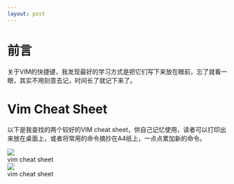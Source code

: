 ```yaml
---
layout: post
---
```



# 前言

关于VIM的快捷键，我发现最好的学习方式是把它们写下来放在眼前，忘了就看一眼，其实不用刻意去记，时间长了就记下来了。

# Vim Cheat Sheet

以下是我查找的两个较好的VIM cheat sheet，供自己记忆使用，读者可以打印出来放在桌面上，或者将常用的命令摘抄在A4纸上，一点点累加新的命令。

<div class="fig figcenter">
    <img src="https://img-blog.csdnimg.cn/20201123124543724.png?x-oss-process=image/watermark,type_ZmFuZ3poZW5naGVpdGk,shadow_10,text_aHR0cHM6Ly9ibG9nLmNzZG4ubmV0L3h1eWFuZ2NhbzEyMw==,size_16,color_FFFFFF,t_70#pic_center">
    <div class="figcaption">vim cheat sheet</div>
</div>

<div class="fig figcenter">
    <img src="https://img-blog.csdnimg.cn/20201123124622320.png?x-oss-process=image/watermark,type_ZmFuZ3poZW5naGVpdGk,shadow_10,text_aHR0cHM6Ly9ibG9nLmNzZG4ubmV0L3h1eWFuZ2NhbzEyMw==,size_16,color_FFFFFF,t_70#pic_center">
    <div class="figcaption">vim cheat sheet</div>
</div>
